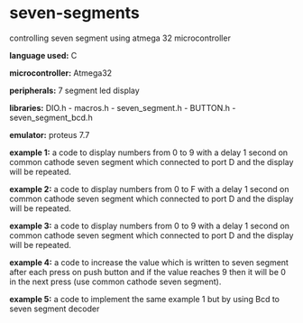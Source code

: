 # seven-segments
controlling seven segment using atmega 32 microcontroller

**language used:** C 

**microcontroller:** Atmega32

**peripherals:** 7 segment led display

**libraries:** DIO.h - macros.h - seven_segment.h - BUTTON.h - seven_segment_bcd.h

**emulator:** proteus 7.7

**example 1:** a code to display numbers from 0 to 9 with a delay 1 second on common cathode seven segment which connected to port D  and the display will be repeated.

**example 2:** a code to display numbers from 0 to F with a delay 1 second on common cathode seven segment which connected to port D  and the display will be repeated.

**example 3:** a code to display numbers from 0 to 9 with a delay 1 second on common cathode seven segment which connected to port D  and the display will be repeated.

**example 4:** a code to increase the value which is written to seven segment after each press on push button and if the value reaches 9  then it will be 0 in the next press (use common cathode seven segment).

**example 5:** a code to implement the same example 1 but by using Bcd to seven segment decoder 
